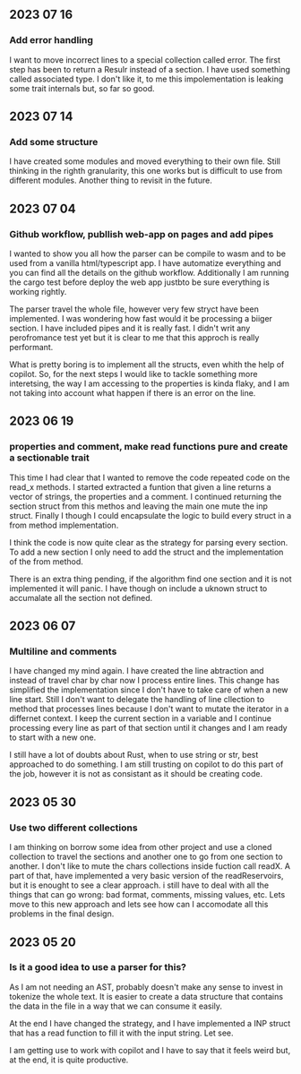 ## 2023 07 16

### Add error handling

I want to move incorrect lines to a special collection called error. The first step has been to return a Resulr instead of a section. I have used something called associated type. I don't like it, to me this impolementation is leaking some trait internals but, so far so good.

## 2023 07 14

### Add some structure

I have created some modules and moved everything to their own file. Still thinking in the righth granularity, this one works but is difficult to use from different modules. Another thing to revisit in the future.

## 2023 07 04

### Github workflow, publlish web-app on pages and add pipes

I wanted to show you all how the parser can be compile to wasm and to be used from a vanilla html/typescript app. I have automatize everything and you can find all the details on the github workflow. Additionally I am running the cargo test before deploy the web app justbto be sure everything is working rightly.

The parser travel the whole file, however very few stryct have been implemented. I was wondering how fast would it be processing a biiger section. I have included pipes and it is really fast. I didn't writ any perofromance test yet but it is clear to me that this approch is really performant.

What is pretty boring is to implement all the structs, even whith the help of copilot. So, for the next steps I would like to tackle something more interetsing, the way I am accessing to the properties is kinda flaky, and I am not taking into account what happen if there is an error on the line. 

## 2023 06 19

### properties and comment, make read functions pure and create a sectionable trait

This time I had clear that I wanted to remove the code repeated code on the read_x methods. I started extracted a funtion that given a line returns a vector of strings, the properties and a comment. I continued returning the section struct from this methos and leaving the main one mute the inp struct. Finally I though I could encapsulate the logic to build every struct in a from method implementation.

I think the code is now quite clear as the strategy for parsing every section. To add a new section I only need to add the struct and the implementation of the from method.

There is an extra thing pending, if the algorithm find one section and it is not implemented it will panic. I have though on include a uknown struct to accumalate all the section not defined.

## 2023 06 07

### Multiline and comments

I have changed my mind again. I have created the line abtraction and instead of travel char by char now I process entire lines. This change has simplified the implementation since I don't have to take care of when a new line start. Still I don't want to delegate the handling of line cllection to method that processes lines because I don't want to mutate the iterator in a differnet context. I keep the current section in a variable and I continue processing every line as part of that section until it changes and I am ready to start with a new one. 

I still have a lot of doubts about Rust, when to use string or str, best approached to do something. I am still trusting on copilot to do this part of the job, however it is not as consistant as it should be creating code.

## 2023 05 30

### Use two different collections

I am thinking on borrow some idea from other project and use a cloned collection to travel the sections and another one to go from one section to another. I don't like to mute the chars collections inside fuction call readX. A part of that,  have implemented a very basic version of the readReservoirs, but it is enought to see a clear approach. i still have to deal with all the things that can go wrong: bad format, comments, missing values, etc. Lets move to this new approach and lets see how can I accomodate all this problems in the final design.


## 2023 05 20

### Is it a good idea to use a parser for this?

As I am not needing an AST, probably doesn't make any sense to invest in tokenize the whole text. It is easier to create a data structure that contains the data in the file in a way that we can consume it easily.

At the end I have changed the strategy, and I have implemented a INP struct that has a read function to fill it with the input string. Let see. 

I am getting use to work with copilot and I have to say that it feels weird but, at the end, it is quite productive.

